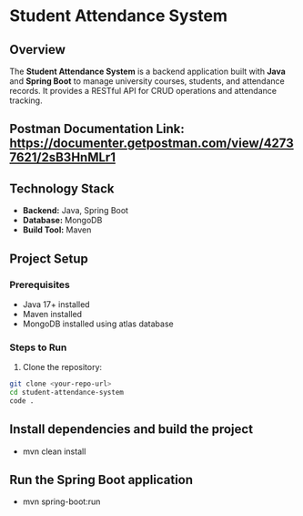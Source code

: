 # Student Attendance System

## Overview
The **Student Attendance System** is a backend application built with **Java** and **Spring Boot** to manage university courses, students, and attendance records. It provides a RESTful API for CRUD operations and attendance tracking.

## Postman Documentation Link: https://documenter.getpostman.com/view/42737621/2sB3HnMLr1

## Technology Stack
- **Backend:** Java, Spring Boot  
- **Database:** MongoDB  
- **Build Tool:** Maven  

## Project Setup

### Prerequisites
- Java 17+ installed  
- Maven installed  
- MongoDB installed using atlas database

### Steps to Run
1. Clone the repository:
```bash
git clone <your-repo-url>
cd student-attendance-system
code .
```

## Install dependencies and build the project
- mvn clean install

## Run the Spring Boot application
- mvn spring-boot:run
